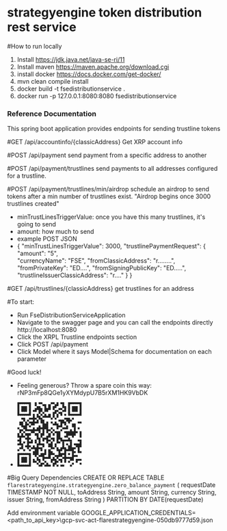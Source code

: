 # strategyengine token distribution rest service

#How to run locally
1. Install https://jdk.java.net/java-se-ri/11 
2. Install maven https://maven.apache.org/download.cgi 
3. install docker https://docs.docker.com/get-docker/
4. mvn clean compile install
5. docker build -t fsedistributionservice .
6. docker run -p 127.0.0.1:8080:8080 fsedistributionservice


### Reference Documentation
This spring boot application provides endpoints for sending trustline tokens

#GET /api/accountinfo/{classicAddress}
Get XRP account info

#POST /api/payment
send payment from a specific address to another

#POST /api/payment/trustlines
send payments to all addresses configured for a trustline. 

#POST /api/payment/trustlines/min/airdrop
schedule an airdrop to send tokens after a min number of trustlines exist.   "Airdrop begins once 3000 trustlines created"

* minTrustLinesTriggerValue: once you have this many trustlines, it's going to send
* amount: how much to send
* example POST JSON
*  {
  "minTrustLinesTriggerValue": 3000,
  "trustlinePaymentRequest": {
      "amount": "5",  
      "currencyName": "FSE",
      "fromClassicAddress": "r........",
      "fromPrivateKey": "ED....",
      "fromSigningPublicKey": "ED.....",
      "trustlineIssuerClassicAddress": "r...."
  }
} 

#GET /api/trustlines/{classicAddress}
get trustlines for an address


#To start: 
* Run FseDistributionServiceApplication
* Navigate to the swagger page and you can call the endpoints directly  http://localhost:8080
* Click the XRPL Trustline endpoints section
* Click POST /api/payment
* Click Model where it says Model|Schema for documentation on each parameter 

#Good luck!


* Feeling generous?  Throw a spare coin this way: rNP3mFp8QGe1yXYMdypU7B5rXM1HK9VbDK


* ![Thank you](qr_trusty.png?img_id=9&sbid=140421&w=300)




#Big Query Dependencies
        CREATE OR REPLACE TABLE `flarestrategyengine.strategyengine.zero_balance_payment`
                  (
                  requestDate TIMESTAMP NOT NULL,
                  toAddress String,
                  amount String,
                  currency String,
                  issuer String,
                  fromAddress String
                  )
                  PARTITION BY DATE(requestDate) 


Add environment variable
GOOGLE_APPLICATION_CREDENTIALS=<path_to_api_key>\gcp-svc-act-flarestrategyengine-050db9777d59.json
